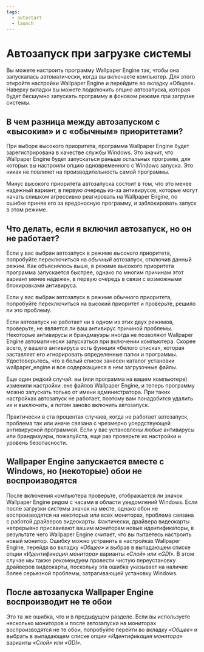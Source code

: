 ```yaml
---
tags:
  - autostart
  - launch
---
```


# Автозапуск при загрузке системы

Вы можете настроить программу Wallpaper Engine так, чтобы она запускалась автоматически, когда вы включаете компьютер. Для этого откройте настройки Wallpaper Engine и перейдите во вкладку «Общее». Наверху вкладки вы можете подключить опцию автозапуска, которая будет бесшумно запускать программу в фоновом режиме при загрузке системы.

## В чем разница между автозапуском с «высоким» и с «обычным» приоритетами?

При выборе высокого приоритета, программа Wallpaper Engine будет зарегистрирована в качестве службы Windows. Это значит, что Wallpaper Engine будет запускаться раньше остальных программ, для которых вы настроили опцию одновременного с Windows запуска. Это никак не повлияет на производительность самой программы.

Минус высокого приоритета автозапуска состоит в том, что это менее надежный вариант, в первую очередь из-за антивирусов, которые могут начать слишком агрессивно реагировать на Wallpaper Engine, по ошибке приняв его за вредоносную программу, и заблокировать запуск в этом режиме.

## Что делать, если я включил автозапуск, но он не работает?

Если у вас выбран автозапуск в режиме *высокого* приоритета, попробуйте переключиться на *обычный* автозапуск, отключив данный режим. Как объяснялось выше, в режиме высокого приоритета программа запускается быстрее, однако по многим причинам этот вариант менее надежен, в первую очередь в связи с возможными блокировками антивируса.

Если у вас выбран автозапуск в режиме обычного приоритета, попробуйте переключиться на высокий приоритет и проверьте, решило ли это проблему.

Если автозапуск не работает ни в одном из этих двух режимов, проверьте, не является ли ваш антивирус причиной проблемы. Некоторые антивирусы и брандмауэры иногда не позволяют Wallpaper Engine автоматически запускаться при включении компьютера. Скорее всего, у вашего антивируса есть функция «белого списка», которая заставляет его игнорировать определенные папки и программы. Удостоверьтесь, что в белый список занесен каталог установки wallpaper_engine и все содержащиеся в нем загрузочные файлы.

Еще один редкий случай: вы (или программа на вашем компьютере) изменили настройки .exe файлов Wallpaper Engine, и теперь программу можно запускать только от имени администратора. При таких настройках автозапуск не работает, поэтому вам понадобится удалить их и выключить, а потом заново включить автозапуск.

Практически в ста процентах случаев, когда не работает автозапуск, проблема так или иначе связана с чрезмерно усердствующей антивирусной программой. Если у вас установлены любые антивирусы или брандмауэры, пожалуйста, еще раз проверьте их настройки и уровень безопасности.

## Wallpaper Engine запускается вместе с Windows, но (некоторые) обои не воспроизводятся

 После включения компьютера проверьте, отображается ли значок Wallpaper Engine рядом с часами в области уведомлений Windows. Если после загрузки системы значок на месте, однако обои не воспроизводятся на некоторых или всех мониторах, проблема связана с работой драйверов видеокарты. Фактически, драйвера видеокарты непрерывно присваивают вашим мониторам новые идентификаторы, в результате чего Wallpaper Engine считает, что вы пытаетесь настроить новый монитор. Ошибку можно устранить в настройках Wallpaper Engine, перейдя во вкладку *«Общее»* и выбрав в выпадающем списке опции *«Идентификация монитора»* варианты *«Слой»* или *«GDI»*. В этом случае мы также рекомендуем провести чистую переустановку драйверов видеокарты, поскольку эта ошибка указывает на наличие более серьезной проблемы, затрагивающей установку Windows.

 ## После автозапуска Wallpaper Engine воспроизводит не те обои

 Это та же ошибка, что и в предыдущем разделе. Если вы используете несколько мониторов и после автозапуска на мониторах воспроизводятся не те обои, попробуйте перейти во вкладку *«Общее»* и выбрать в выпадающем списке опции *«Идентификация монитора»* варианты *«Слой»* или *«GDI»*.